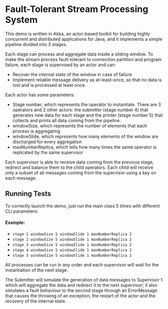 
# Fault-Tolerant Stream Processing System

This demo is written in Akka, an actor-based toolkit for building highly concurrent and distributed applications for Java, and it implements a simple pipeline divided into 3 stages.

Each stage can process and aggregate data inside a sliding window.
To make the stream process fault-tolerant to connection partition and program failure, each stage is supervised by an actor and can:
- Recover the internal state of the window in case of failure
- Implement reliable message delivery as at-least-once, so that no data is lost and is processed at least once.

Each actor has some parameters:
- Stage number, which represents the operator to instantiate. There are 3 operators and 2 other actors: the submitter (stage number 4) that generates new data 
for each stage and the printer (stage number 5) that collects and prints all data coming from the pipeline.
- windowSize, which represents the number of elements that each process is aggregating 
- windowSlide, which represents how many elements of the window are discharged for every aggregation
- maxNumberReplica, which tells how many times the same operator is replicated by the same supervisor

Each supervisor is able to receive data coming from the previous stage, redirect and balance them to the child operators.
Each child will receive only a subset of all messages coming from the supervisor using a key on each message.

## Running Tests

To correctly launch the demo, just run the main class 5 times with different CLI parameters:

#### Example:

- `stage 1 windowSize 5 windowSlide 1 maxNumberReplica 2`
- `stage 2 windowSize 5 windowSlide 1 maxNumberReplica 2`
- `stage 3 windowSize 5 windowSlide 1 maxNumberReplica 2`
- `stage 4 windowSize 5 windowSlide 1 maxNumberReplica 2`
- `stage 5 windowSize 5 windowSlide 1 maxNumberReplica 2`

All processes can be run in any order and each supervisor will wait for the instantiation of the next stage.

The Submitter will simulate the generation of data messages to Supervisor 1 which will aggregate the data and redirect it to the next supervisor; it also simulates a fault behaviour to the second stage through an ErrorMessage that causes the throwing of an exception, the restart of the actor and the recovery of the internal state.
